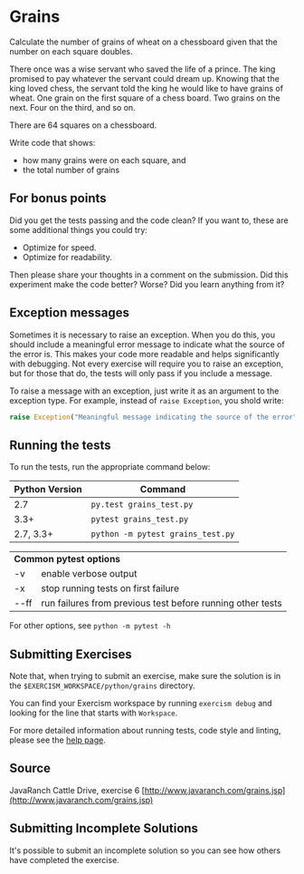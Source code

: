 # Grains

Calculate the number of grains of wheat on a chessboard given that the number
on each square doubles.

There once was a wise servant who saved the life of a prince. The king
promised to pay whatever the servant could dream up. Knowing that the
king loved chess, the servant told the king he would like to have grains
of wheat. One grain on the first square of a chess board. Two grains on
the next. Four on the third, and so on.

There are 64 squares on a chessboard.

Write code that shows:
- how many grains were on each square, and
- the total number of grains

## For bonus points

Did you get the tests passing and the code clean? If you want to, these
are some additional things you could try:

- Optimize for speed.
- Optimize for readability.

Then please share your thoughts in a comment on the submission. Did this
experiment make the code better? Worse? Did you learn anything from it?

## Exception messages

Sometimes it is necessary to raise an exception. When you do this, you should include a meaningful error message to
indicate what the source of the error is. This makes your code more readable and helps significantly with debugging. Not
every exercise will require you to raise an exception, but for those that do, the tests will only pass if you include
a message.

To raise a message with an exception, just write it as an argument to the exception type. For example, instead of
`raise Exception`, you shold write:

```python
raise Exception("Meaningful message indicating the source of the error")
```

## Running the tests

To run the tests, run the appropriate command below:

| Python Version | Command |
| --- | --- |
| 2.7 | `py.test grains_test.py` |
| 3.3+ | `pytest grains_test.py` |
| 2.7, 3.3+ | `python -m pytest grains_test.py` |

<table>
    <tr>
        <td colspan="2"><strong>Common pytest options</strong></td>
    </tr>
    <tr>
        <td>-v</td>
        <td>enable verbose output</td>
    </tr>
    <tr>
        <td>-x</td>
        <td>stop running tests on first failure</td>
    </tr>
    <tr>
        <td>--ff</td>
        <td>run failures from previous test before running other tests</td>
    </tr>
</table>

For other options, see `python -m pytest -h`

## Submitting Exercises

Note that, when trying to submit an exercise, make sure the solution is in the `$EXERCISM_WORKSPACE/python/grains` directory.

You can find your Exercism workspace by running `exercism debug` and looking for the line that starts with `Workspace`.

For more detailed information about running tests, code style and linting,
please see the [help page](http://exercism.io/languages/python).

## Source

JavaRanch Cattle Drive, exercise 6 [http://www.javaranch.com/grains.jsp](http://www.javaranch.com/grains.jsp)

## Submitting Incomplete Solutions
It's possible to submit an incomplete solution so you can see how others have completed the exercise.
